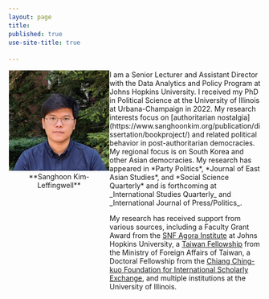 ```yaml
---
layout: page
title: 
published: true
use-site-title: true

---
```







<style type="text/css">
#wrap {
   width:100%;
   margin:0 auto;
}
#left_col {
   float:left;
   width:40%;
}
#right_col {
   float:right;
   width:60%;
}
</style>

<div id="wrap">
    <div id="left_col">
        <center>
              <img src="assets/img/avatar.jpg" width="200" height="200" border-radius="30px" />
          **Sanghoon Kim-Leffingwell**
        </center>
    </div>
    <div id="right_col">    
I am a Senior Lecturer and Assistant Director with the Data Analytics and Policy Program at Johns Hopkins University. 
I received my PhD in Political Science at the University of Illinois at Urbana-Champaign in 2022. 
My research interests focus on [authoritarian nostalgia](https://www.sanghoonkim.org/publication/dissertation/bookproject/) 
and related political behavior in post-authoritarian democracies. My regional focus is on South Korea and other Asian democracies. My research has appeared in *Party Politics*, *Journal of East Asian Studies*, and *Social Science Quarterly* and is forthcoming at _International Studies Quarterly_ and _International Journal of Press/Politics_.

My research has received support from various sources, including a Faculty Grant Award from the
[SNF Agora Institute](https://snfagora.jhu.edu) at Johns Hopkins University, a
[Taiwan Fellowship](https://taiwanfellowship.ncl.edu.tw/eng/index.aspx) from the Ministry of Foreign Affairs of Taiwan, 
a Doctoral Fellowship from the [Chiang Ching-kuo Foundation for International Scholarly Exchange](http://www.cckf.org/en/), 
and multiple institutions at the University of Illinois. 
    </div>
</div>


